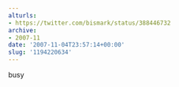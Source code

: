 ```yaml
---
alturls:
- https://twitter.com/bismark/status/388446732
archive:
- 2007-11
date: '2007-11-04T23:57:14+00:00'
slug: '1194220634'
---
```


busy

